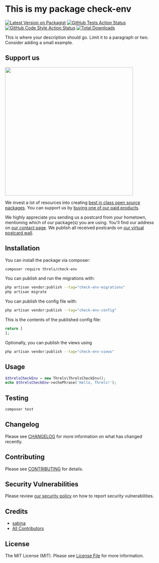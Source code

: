 # This is my package check-env

[![Latest Version on Packagist](https://img.shields.io/packagist/v/threls/check-env.svg?style=flat-square)](https://packagist.org/packages/threls/check-env)
[![GitHub Tests Action Status](https://img.shields.io/github/actions/workflow/status/threls/check-env/run-tests.yml?branch=main&label=tests&style=flat-square)](https://github.com/threls/check-env/actions?query=workflow%3Arun-tests+branch%3Amain)
[![GitHub Code Style Action Status](https://img.shields.io/github/actions/workflow/status/threls/check-env/fix-php-code-style-issues.yml?branch=main&label=code%20style&style=flat-square)](https://github.com/threls/check-env/actions?query=workflow%3A"Fix+PHP+code+style+issues"+branch%3Amain)
[![Total Downloads](https://img.shields.io/packagist/dt/threls/check-env.svg?style=flat-square)](https://packagist.org/packages/threls/check-env)

This is where your description should go. Limit it to a paragraph or two. Consider adding a small example.

## Support us

[<img src="https://github-ads.s3.eu-central-1.amazonaws.com/check-env.jpg?t=1" width="419px" />](https://spatie.be/github-ad-click/check-env)

We invest a lot of resources into creating [best in class open source packages](https://spatie.be/open-source). You can support us by [buying one of our paid products](https://spatie.be/open-source/support-us).

We highly appreciate you sending us a postcard from your hometown, mentioning which of our package(s) you are using. You'll find our address on [our contact page](https://spatie.be/about-us). We publish all received postcards on [our virtual postcard wall](https://spatie.be/open-source/postcards).

## Installation

You can install the package via composer:

```bash
composer require threls/check-env
```

You can publish and run the migrations with:

```bash
php artisan vendor:publish --tag="check-env-migrations"
php artisan migrate
```

You can publish the config file with:

```bash
php artisan vendor:publish --tag="check-env-config"
```

This is the contents of the published config file:

```php
return [
];
```

Optionally, you can publish the views using

```bash
php artisan vendor:publish --tag="check-env-views"
```

## Usage

```php
$threlsCheckEnv = new Threls\ThrelsCheckEnv();
echo $threlsCheckEnv->echoPhrase('Hello, Threls!');
```

## Testing

```bash
composer test
```

## Changelog

Please see [CHANGELOG](CHANGELOG.md) for more information on what has changed recently.

## Contributing

Please see [CONTRIBUTING](CONTRIBUTING.md) for details.

## Security Vulnerabilities

Please review [our security policy](../../security/policy) on how to report security vulnerabilities.

## Credits

- [sabina](https://github.com/sabina1997)
- [All Contributors](../../contributors)

## License

The MIT License (MIT). Please see [License File](LICENSE.md) for more information.

